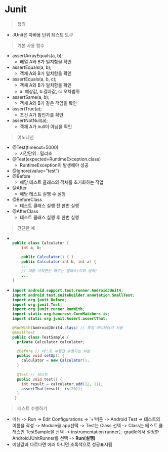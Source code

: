 Junit
===
> 정의
* JUnit은 자바용 단위 테스트 도구
> 기본 사용 함수
* assertArrayEquals(a, b); 
  * 배열 A와 B가 일치함을 확인
* assertEquals(a, b);
  * 객체 A와 B가 일치함을 확인
* assertEquals(a, b, c);
  * 객체 A와 B가 일치함을 확인
  * a: 예상값, b:결과값, c: 오차범위
* assertSame(a, b); 
  * 객체 A와 B가 같은 객임을 확인
* assertTrue(a); 
  * 조건 A가 참인가를 확인
* assertNotNull(a);
  * 객체 A가 null이 아님을 확인
> 어노테션
* @Test(timeout=5000)
  * 시간단위 : 밀리초
* @Test(expected=RuntimeException.class)
  * RuntimeException이 발생해야 성공
* @Ignore(value=”test”)
* @Before 
  * 해당 테스트 클래스의 객체를 초기화하는 작업
* @After
  * 해당 테스트  실행 수 실행
* @BeforeClass
  * 테스트 클래스 실행 전 한번 실행
* @AfterClass
  * 테스트 클래스 실행 후 한번 실행
> 간단한 예
* ```java
  
  public class Calculator { 
      int a, b;

      public Calculator() { }
      public Calculator(int b, int a) {
      ...
      // 대충 사칙연산 해주는 클래스(이하 생략)
      ... 
  }
* ```java
  import android.support.test.runner.AndroidJUnit4;
  import android.test.suitebuilder.annotation.SmallTest;
  import org.junit.Before; 
  import org.junit.Test;
  import org.junit.runner.RunWith;
  import static org.hamcrest.CoreMatchers.is;
  import static org.junit.Assert.assertThat;

  @RunWith(AndroidJUnit4.class) // 특정 라이브러리 사용
  @SmallTest 
  public class TestSample {
    private Calculator calculator;

    @Before // 테스트 수행전 수행되는 부분
    public void setUp() { 
      calculator = new Calculator(); 
    } 
   
    @Test // 테스트
    public void test() { 
      int result = calculator.add(12, 11);
      assertThat(result, is(20)); 
    } 
   }
> 테스트 수행하기
  * 메뉴 -> Run -> Edit Configurations -> '+'버튼 -> Android Test -> 테스트의 이름을 작성 -> Module을 app선택 -> Test는 Class 선택 -> Class는 테스트 클래스인 TestSample을 선택 -> instrumentation runner는 gradle에서 설정한 AndroidJUnitRunner를 선택 -> **Run(실행)**
  * 예상값과 다르다면 에러 아니면 초록색으로 성공표시됨

